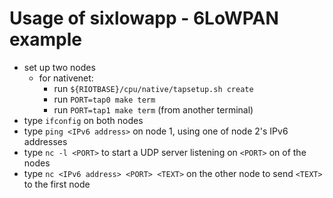 Usage of sixlowapp - 6LoWPAN example
====================================
* set up two nodes
    * for nativenet:
        * run `${RIOTBASE}/cpu/native/tapsetup.sh create`
        * run `PORT=tap0 make term`
        * run `PORT=tap1 make term` (from another terminal)
* type `ifconfig` on both nodes
* type `ping <IPv6 address>` on node 1, using one of node 2's IPv6 addresses
* type `nc -l <PORT>` to start a UDP server listening on `<PORT>` on of the nodes
* type `nc <IPv6 address> <PORT> <TEXT>` on the other node to send `<TEXT>` to the first node

